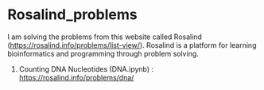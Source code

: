 # Rosalind_problems
I am solving the problems from this website called Rosalind (https://rosalind.info/problems/list-view/). Rosalind is a platform for learning bioinformatics and programming through problem solving.

1. Counting DNA Nucleotides (DNA.ipynb) : https://rosalind.info/problems/dna/
